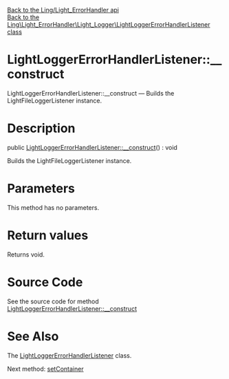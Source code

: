 [Back to the Ling/Light_ErrorHandler api](https://github.com/lingtalfi/Light_ErrorHandler/blob/master/doc/api/Ling/Light_ErrorHandler.md)<br>
[Back to the Ling\Light_ErrorHandler\Light_Logger\LightLoggerErrorHandlerListener class](https://github.com/lingtalfi/Light_ErrorHandler/blob/master/doc/api/Ling/Light_ErrorHandler/Light_Logger/LightLoggerErrorHandlerListener.md)


LightLoggerErrorHandlerListener::__construct
================



LightLoggerErrorHandlerListener::__construct — Builds the LightFileLoggerListener instance.




Description
================


public [LightLoggerErrorHandlerListener::__construct](https://github.com/lingtalfi/Light_ErrorHandler/blob/master/doc/api/Ling/Light_ErrorHandler/Light_Logger/LightLoggerErrorHandlerListener/__construct.md)() : void




Builds the LightFileLoggerListener instance.




Parameters
================

This method has no parameters.


Return values
================

Returns void.








Source Code
===========
See the source code for method [LightLoggerErrorHandlerListener::__construct](https://github.com/lingtalfi/Light_ErrorHandler/blob/master/Light_Logger/LightLoggerErrorHandlerListener.php#L26-L30)


See Also
================

The [LightLoggerErrorHandlerListener](https://github.com/lingtalfi/Light_ErrorHandler/blob/master/doc/api/Ling/Light_ErrorHandler/Light_Logger/LightLoggerErrorHandlerListener.md) class.

Next method: [setContainer](https://github.com/lingtalfi/Light_ErrorHandler/blob/master/doc/api/Ling/Light_ErrorHandler/Light_Logger/LightLoggerErrorHandlerListener/setContainer.md)<br>

